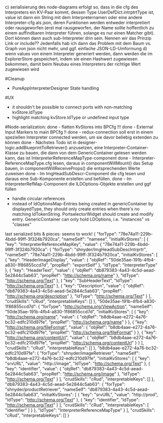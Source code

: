 c) serialisierung des node-diagrams erfolgt so, dass in die cfg des Interpreters ein KV-Paar kommt, dessen Type UserDefDict.intrptrtType ist, value ist dann ein String mit dem Interpreternamen oder eine andere Interpreter-cfg als json, deren Funktionen werden entweder interpretiert oder rausgeworfen (erst mal rausgeworfen, der Name sollte hoffentlich zu einem auffindbaren Interpreter führen, solange es nur einen Matcher gibt). Dort können dann auch sub-Interpreter drin sein. Nennen wir das Prinzip Link or include?? Jedenfalls hab ich dann das Problem mit dem Baum vs. Graph von json nicht mehr, und ggf. einfache JSON-LD-Umformung
d) wenn values von einem Interpreter generiert werden, dann werden die im ExplorerStore gespeichert, indem sie einen Hashwert zugewiesen bekommen, damit beim Neubau eines Interpreters der richtige Wert zugewiesen wird

#Cleanup
- PureAppInterpreterDesigner State handling

#UX
- it shouldn't be possible to connect ports with non-matching kvStore.ldType
- highlight matching kvStore.ldType or undefined input type

#Node-serialization:
done - flatten KvStores into BPCfg						!!!
done - External Input Markers to main BPCfg   !!
done - redux-connection soll erst in einem speziellen Interpreter connected werden, um sie davor beliebig extenden zu können
done - Nächstes Todo ist in designer-logic.addBlueprintToRetriever() anzusetzen, eine Interpreter-Container-Klasse zu bauen, die dann von dem GenericContainer gelesen werden kann, das ist InterpreterReferenceMapType-component
done - Interpreter-ReferenceMapType.cfg lesen, daraus in componentWillMount() das Setup bauen, in componentWillReceiveProps() die entsprechenden Werte zuweisen 
done - Im ImgHeadSubDescr-Component die cfg lesen und daraus eine Sub-Komponente erstellen und befüllen.
done - Im InterpreterRefMap-Component die ILDOptions-Objekte erstellen und ggf füllen
- handle circular references
- instead of ldOptionsMap-Entries being created in genericContainer by displayedType, they should only create entries when there's no matching ldTokenString. PortselectorWidget should create and modify entry. GenericContainer can only hold LDOptions, i.e. "instances" vs "classes"


last serialized bits & pieces: seems to work!
{
  "forType": "78e74a11-229b-4bdd-99ff-3f324b7920ca",
  "nameSelf": "nameee",
  "initialKvStores": [
    {
      "key": "InterpreterReferenceMapKey",
      "value": {
        "78e74a11-229b-4bdd-99ff-3f324b7920ca": {
          "forType": "shnyder/ImgHeadSubDescIntrprtr",
          "nameSelf": "78e74a11-229b-4bdd-99ff-3f324b7920ca",
          "initialKvStores": [
            {
              "key": "HeaderImageDisplay",
              "value": {
                "objRef": "50de35ae-191b-4fb4-a830-1f86855ccd7d",
                "propRef": "exportSelf"
              },
              "ldType": "InterpreterType"
            },
            {
              "key": "HeaderText",
              "value": {
                "objRef": "db879383-4a43-4c5d-aead-5e2844c5ab63",
                "propRef": "http://schema.org/name"
              },
              "ldType": "http://schema.org/Text"
            },
            {
              "key": "SubHeaderText",
              "ldType": "http://schema.org/Text"
            },
            {
              "key": "Description",
              "value": {
                "objRef": "db879383-4a43-4c5d-aead-5e2844c5ab63",
                "propRef": "http://schema.org/description"
              },
              "ldType": "http://schema.org/Text"
            }
          ],
          "crudSkills": "cRud",
          "interpretableKeys": []
        },
        "50de35ae-191b-4fb4-a830-1f86855ccd7d": {
          "forType": "http://schema.org/ViewAction",
          "nameSelf": "50de35ae-191b-4fb4-a830-1f86855ccd7d",
          "initialKvStores": [
            {
              "key": "http://schema.org/name",
              "value": {
                "objRef": "b8db4aae-e272-4a76-bc32-edfc210d97fe",
                "propRef": "http://schema.org/name"
              }
            },
            {
              "key": "http://schema.org/fileFormat",
              "value": {
                "objRef": "b8db4aae-e272-4a76-bc32-edfc210d97fe",
                "propRef": "http://schema.org/fileFormat"
              }
            },
            {
              "key": "http://schema.org/contentUrl",
              "value": {
                "objRef": "b8db4aae-e272-4a76-bc32-edfc210d97fe",
                "propRef": "http://schema.org/contentUrl"
              }
            }
          ],
          "crudSkills": "cRud",
          "interpretableKeys": []
        },
        "b8db4aae-e272-4a76-bc32-edfc210d97fe": {
          "forType": "shnyder/imageRetriever",
          "nameSelf": "b8db4aae-e272-4a76-bc32-edfc210d97fe",
          "initialKvStores": [
            {
              "key": "srvURL",
              "value": "http://image",
              "ldType": "http://schema.org/Text"
            },
            {
              "key": "identifier",
              "value": {
                "objRef": "db879383-4a43-4c5d-aead-5e2844c5ab63",
                "propRef": "http://schema.org/image"
              },
              "ldType": "http://schema.org/Text"
            }
          ],
          "crudSkills": "cRud",
          "interpretableKeys": []
        },
        "db879383-4a43-4c5d-aead-5e2844c5ab63": {
          "forType": "shnyder/productRetriever",
          "nameSelf": "db879383-4a43-4c5d-aead-5e2844c5ab63",
          "initialKvStores": [
            {
              "key": "srvURL",
              "value": "http://prod",
              "ldType": "http://schema.org/Text"
            },
            {
              "key": "identifier",
              "ldType": "http://schema.org/Text"
            }
          ],
          "crudSkills": "cRud",
          "interpretableKeys": [
            "identifier"
          ]
        }
      },
      "ldType": "InterpreterReferenceMapType"
    }
  ],
  "crudSkills": "cRud",
  "interpretableKeys": []
}